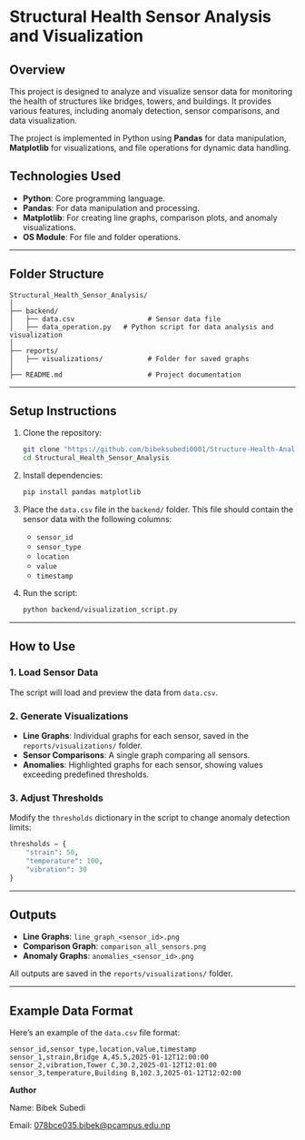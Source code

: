 # **Structural Health Sensor Analysis and Visualization**

## **Overview**
This project is designed to analyze and visualize sensor data for monitoring the health of structures like bridges, towers, and buildings. It provides various features, including anomaly detection, sensor comparisons, and data visualization.

The project is implemented in Python using **Pandas** for data manipulation, **Matplotlib** for visualizations, and file operations for dynamic data handling.


## **Technologies Used**
- **Python**: Core programming language.
- **Pandas**: For data manipulation and processing.
- **Matplotlib**: For creating line graphs, comparison plots, and anomaly visualizations.
- **OS Module**: For file and folder operations.

---

## **Folder Structure**
```
Structural_Health_Sensor_Analysis/
│
├── backend/
│   ├── data.csv                  # Sensor data file
│   ├── data_operation.py   # Python script for data analysis and visualization
│
├── reports/
│   ├── visualizations/           # Folder for saved graphs
│
├── README.md                     # Project documentation
```

---

## **Setup Instructions**
1. Clone the repository:
   ```bash
   git clone "https://github.com/bibeksubedi0001/Structure-Health-Analysis"
   cd Structural_Health_Sensor_Analysis
   ```

2. Install dependencies:
   ```bash
   pip install pandas matplotlib
   ```

3. Place the `data.csv` file in the `backend/` folder. This file should contain the sensor data with the following columns:
   - `sensor_id`
   - `sensor_type`
   - `location`
   - `value`
   - `timestamp`

4. Run the script:
   ```bash
   python backend/visualization_script.py
   ```

---

## **How to Use**
### **1. Load Sensor Data**
The script will load and preview the data from `data.csv`.

### **2. Generate Visualizations**
- **Line Graphs**: Individual graphs for each sensor, saved in the `reports/visualizations/` folder.
- **Sensor Comparisons**: A single graph comparing all sensors.
- **Anomalies**: Highlighted graphs for each sensor, showing values exceeding predefined thresholds.

### **3. Adjust Thresholds**
Modify the `thresholds` dictionary in the script to change anomaly detection limits:
```python
thresholds = {
    "strain": 50,
    "temperature": 100,
    "vibration": 30
}
```

---

## **Outputs**
- **Line Graphs**: `line_graph_<sensor_id>.png`
- **Comparison Graph**: `comparison_all_sensors.png`
- **Anomaly Graphs**: `anomalies_<sensor_id>.png`

All outputs are saved in the `reports/visualizations/` folder.

---

## **Example Data Format**
Here’s an example of the `data.csv` file format:
```csv
sensor_id,sensor_type,location,value,timestamp
sensor_1,strain,Bridge A,45.5,2025-01-12T12:00:00
sensor_2,vibration,Tower C,30.2,2025-01-12T12:01:00
sensor_3,temperature,Building B,102.3,2025-01-12T12:02:00
```
**Author**

Name: Bibek Subedi

Email: 078bce035.bibek@pcampus.edu.np